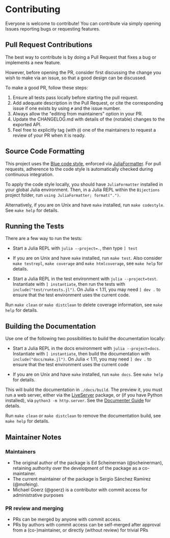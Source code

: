 # Contributing

Everyone is welcome to contribute! You can contribute via simply opening Issues reporting bugs or requesting features.

## Pull Request Contributions

The best way to contribute is by doing a Pull Request that fixes a bug or implements a new feature.

However, before opening the PR, consider first discussing the change you wish to make via an issue, so that a good design can be discussed.

To make a good PR, follow these steps:

1. Ensure all tests pass locally before starting the pull request.
2. Add adequate description in the Pull Request, or cite the corresponding issue if one exists by using `#` and the issue number.
3. Always allow the "editing from maintainers" option in your PR.
4. Update the CHANGELOG.md with details of the (notable) changes to the exported API.
5. Feel free to explicitly tag (with `@`) one of the maintainers to request a review of your PR when it is ready.


## Source Code Formatting

This project uses the [Blue code style](https://github.com/JuliaDiff/BlueStyle), enforced via [JuliaFormatter](https://github.com/domluna/JuliaFormatter.jl). For pull requests, adherence to the code style is automatically checked during continuous integration.

To apply the code style locally, you should have `JuliaFormatter` installed in your global Julia environment. Then, in a Julia REPL within the `Bijections` project folder, run `using JuliaFormatter; format(".")`.

Alternatively, if you are on Unix and have `make` installed, run `make codestyle`. See `make help` for details.


## Running the Tests

There are a few way to run the tests:

* Start a Julia REPL with `julia --project=.`, then type `] test`

* If you are on Unix and have `make` installed, run `make test`. Also consider `make testrepl`, `make coverage` and `make htmlcoverage`, see `make help` for details.

* Start a Julia REPL in the test environment with `julia --project=test`. Instantiate with `] instantiate`, then run the tests with `include("test/runtests.jl")`. On Julia < 1.11, you may need `] dev .` to ensure that the test environment uses the current code.

Run `make clean` or `make distclean` to delete coverage information, see `make help` for details.


## Building the Documentation

Use one of the following two possibilities to build the documentation locally:

* Start a Julia REPL in the docs environment with `julia --project=docs`. Instantiate with `] instantiate`, then build the documentation with `include("docs/make.jl")`. On Julia < 1.11, you may need `] dev .` to ensure that the test environment uses the current code

* If you are on Unix and have `make` installed, run `make docs`. See `make help` for details.

This will build the documentation in `./docs/build`. The preview it, you must run a web server, either via the [LiveServer](https://github.com/JuliaDocs/LiveServer.jl) package, or (if you have Python installed), via `python3 -m http.server`. See the [Documenter Guide](https://documenter.juliadocs.org/stable/man/guide/#Note-6b659cc6046c5199) for details.

Run `make clean` or `make distclean` to remove the documentation build, see `make help` for details.


## Maintainer Notes

### Maintainers

* The original author of the package is Ed Scheinerman (@scheinerman), retaining authority over the development of the package as a co-maintainer.
* The current maintainer of the package is Sergio Sánchez Ramírez (@mofeing).
* Michael Goerz (@goerz) is a contributor with commit access for administrative purposes

### PR review and merging

* PRs can be merged by anyone with commit access.
* PRs by authors with commit access can be self-merged after approval from a (co-)maintainer, or directly (without review) for trivial PRs
